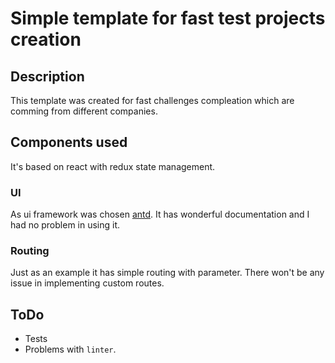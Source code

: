 # Simple template for fast test projects creation

## Description

This template was created for fast challenges compleation which are comming from different companies.

## Components used

It's based on react with redux state management.

### UI

As ui framework was chosen [antd](https://github.com/ant-design/ant-design). It has wonderful documentation and I had no problem in using it.

### Routing

Just as an example it has simple routing with parameter. There won't be any issue in implementing custom routes.


## ToDo

- Tests
- Problems with `linter`.